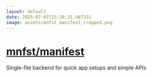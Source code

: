 ```yaml
---
layout: default
date: 2025-07-07T15:28:31.567331
image: assets/mnfst_manifest_cropped.png
---
```


# [mnfst/manifest](https://github.com/mnfst/manifest)

Single-file backend for quick app setups and simple APIs
